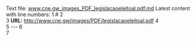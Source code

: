 Text file: www.cne.gw_images_PDF_legislacaoeleitoal.pdf.md
Latest content with line numbers:
1	# 
2	
3	**URL:** http://www.cne.gw/images/PDF/legislacaoeleitoal.pdf
4	
5	---
6	
7	